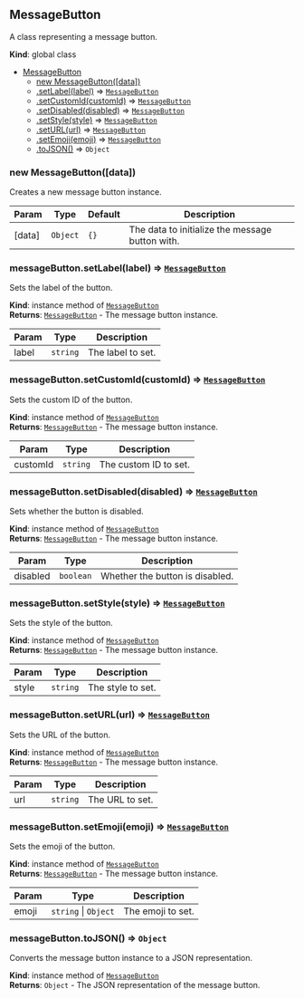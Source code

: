 <a name="MessageButton"></a>

## MessageButton
A class representing a message button.

**Kind**: global class  

* [MessageButton](#MessageButton)
    * [new MessageButton([data])](#new_MessageButton_new)
    * [.setLabel(label)](#MessageButton+setLabel) ⇒ [<code>MessageButton</code>](#MessageButton)
    * [.setCustomId(customId)](#MessageButton+setCustomId) ⇒ [<code>MessageButton</code>](#MessageButton)
    * [.setDisabled(disabled)](#MessageButton+setDisabled) ⇒ [<code>MessageButton</code>](#MessageButton)
    * [.setStyle(style)](#MessageButton+setStyle) ⇒ [<code>MessageButton</code>](#MessageButton)
    * [.setURL(url)](#MessageButton+setURL) ⇒ [<code>MessageButton</code>](#MessageButton)
    * [.setEmoji(emoji)](#MessageButton+setEmoji) ⇒ [<code>MessageButton</code>](#MessageButton)
    * [.toJSON()](#MessageButton+toJSON) ⇒ <code>Object</code>

<a name="new_MessageButton_new"></a>

### new MessageButton([data])
Creates a new message button instance.


| Param | Type | Default | Description |
| --- | --- | --- | --- |
| [data] | <code>Object</code> | <code>{}</code> | The data to initialize the message button with. |

<a name="MessageButton+setLabel"></a>

### messageButton.setLabel(label) ⇒ [<code>MessageButton</code>](#MessageButton)
Sets the label of the button.

**Kind**: instance method of [<code>MessageButton</code>](#MessageButton)  
**Returns**: [<code>MessageButton</code>](#MessageButton) - The message button instance.  

| Param | Type | Description |
| --- | --- | --- |
| label | <code>string</code> | The label to set. |

<a name="MessageButton+setCustomId"></a>

### messageButton.setCustomId(customId) ⇒ [<code>MessageButton</code>](#MessageButton)
Sets the custom ID of the button.

**Kind**: instance method of [<code>MessageButton</code>](#MessageButton)  
**Returns**: [<code>MessageButton</code>](#MessageButton) - The message button instance.  

| Param | Type | Description |
| --- | --- | --- |
| customId | <code>string</code> | The custom ID to set. |

<a name="MessageButton+setDisabled"></a>

### messageButton.setDisabled(disabled) ⇒ [<code>MessageButton</code>](#MessageButton)
Sets whether the button is disabled.

**Kind**: instance method of [<code>MessageButton</code>](#MessageButton)  
**Returns**: [<code>MessageButton</code>](#MessageButton) - The message button instance.  

| Param | Type | Description |
| --- | --- | --- |
| disabled | <code>boolean</code> | Whether the button is disabled. |

<a name="MessageButton+setStyle"></a>

### messageButton.setStyle(style) ⇒ [<code>MessageButton</code>](#MessageButton)
Sets the style of the button.

**Kind**: instance method of [<code>MessageButton</code>](#MessageButton)  
**Returns**: [<code>MessageButton</code>](#MessageButton) - The message button instance.  

| Param | Type | Description |
| --- | --- | --- |
| style | <code>string</code> | The style to set. |

<a name="MessageButton+setURL"></a>

### messageButton.setURL(url) ⇒ [<code>MessageButton</code>](#MessageButton)
Sets the URL of the button.

**Kind**: instance method of [<code>MessageButton</code>](#MessageButton)  
**Returns**: [<code>MessageButton</code>](#MessageButton) - The message button instance.  

| Param | Type | Description |
| --- | --- | --- |
| url | <code>string</code> | The URL to set. |

<a name="MessageButton+setEmoji"></a>

### messageButton.setEmoji(emoji) ⇒ [<code>MessageButton</code>](#MessageButton)
Sets the emoji of the button.

**Kind**: instance method of [<code>MessageButton</code>](#MessageButton)  
**Returns**: [<code>MessageButton</code>](#MessageButton) - The message button instance.  

| Param | Type | Description |
| --- | --- | --- |
| emoji | <code>string</code> \| <code>Object</code> | The emoji to set. |

<a name="MessageButton+toJSON"></a>

### messageButton.toJSON() ⇒ <code>Object</code>
Converts the message button instance to a JSON representation.

**Kind**: instance method of [<code>MessageButton</code>](#MessageButton)  
**Returns**: <code>Object</code> - The JSON representation of the message button.  
